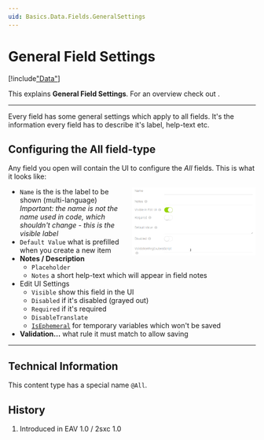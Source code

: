 ```yaml
---
uid: Basics.Data.Fields.GeneralSettings
---
```


# General Field Settings

[!include["Data"](~/pages/basics/data/_shared-content-types.md)]

This explains **General Field Settings**. For an overview check out [](xref:Basics.Data.Index).

---

Every field has some general settings which apply to all fields. It's the information every field has to describe it's label, help-text etc. 

## Configuring the All field-type

Any field you open will contain the UI to configure the _All_ fields. This is what it looks like:

<img src="./assets/all.png" width="50%" class="float-end" align="right">

* `Name` is the is the label to be shown (multi-language)  
_Important: the name is not the name used in code, which shouldn't change - this is the visible label_
* `Default Value` what is prefilled when you create a new item
* **Notes / Description**
  * `Placeholder`
  * `Notes` a short help-text which will appear in field notes
* Edit UI Settings
  * `Visible` show this field in the UI
  * `Disabled` if it's disabled (grayed out)
  * `Required` if it's required
  * `DisableTranslate`
  * [`IsEphemeral`](xref:Basics.Data.Fields.Ephemeral) for temporary variables which won't be saved
* **Validation...** what rule it must match to allow saving

---
## Technical Information

This content type has a special name `@All`.
## History

1. Introduced in EAV 1.0 / 2sxc 1.0